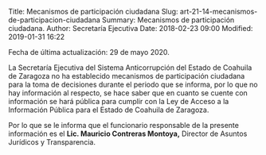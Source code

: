 Title: Mecanismos de participación ciudadana
Slug: art-21-14-mecanismos-de-participacion-ciudadana
Summary: Mecanismos de participación ciudadana.
Author: Secretaría Ejecutiva
Date: 2018-02-23 09:00
Modified: 2019-01-31 16:22


Fecha de última actualización: 29 de mayo 2020.

La Secretaría Ejecutiva del Sistema Anticorrupción del Estado de Coahuila de Zaragoza no ha establecido mecanismos de participación ciudadana para la toma de decisiones durante el periodo que se informa, por lo que no hay información al respecto, se hace saber que en cuanto se cuente con información se hará pública para cumplir con la Ley de Acceso a la Información Pública para el Estado de Coahuila de Zaragoza.

Por lo que se le informa que el funcionario responsable de la presente información es el **Lic. Mauricio Contreras Montoya,** Director de Asuntos Jurídicos y Transparencia.

